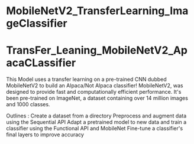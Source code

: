# MobileNetV2_TransferLearning_ImageClassifier
# TransFer_Leaning_MobileNetV2_ApacaCLassifier
This Model uses a transfer learning on a pre-trained CNN dubbed MobileNetV2 to build an Alpaca/Not Alpaca classifier! 
MobileNetV2, was designed to provide fast and computationally efficient performance. It's been pre-trained on ImageNet, a dataset containing over 14 million images and 1000 classes.

Outlines  :
Create a dataset from a directory
Preprocess and augment data using the Sequential API
Adapt a pretrained model to new data and train a classifier using the Functional API and MobileNet
Fine-tune a classifier's final layers to improve accuracy
